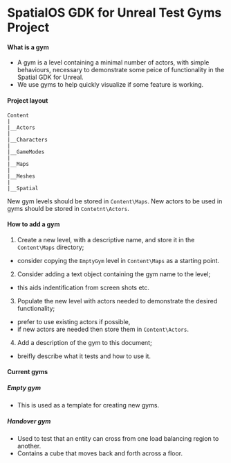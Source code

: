 # SpatialOS GDK for Unreal Test Gyms Project 

#### What is a gym
* A gym is a level containing a minimal number of actors, with simple behaviours, necessary to demonstrate some peice of functionality in the Spatial GDK for Unreal.
* We use gyms to help quickly visualize if some feature is working.

#### Project layout
```
Content
|
|__Actors
|
|__Characters
|
|__GameModes
|
|__Maps
|
|__Meshes
|
|__Spatial
```

New gym levels should be stored in `Content\Maps`.
New actors to be used in gyms should be stored in `Contetnt\Actors`.

#### How to add a gym 
1. Create a new level, with a descriptive name, and store it in the `Content\Maps` directory;
  * consider copying the `EmptyGym` level in `Content\Maps` as a starting point.
2. Consider adding a text object containing the gym name to the level;
  * this aids indentification from screen shots etc.
3. Populate the new level with actors needed to demonstrate the desired functionality;
  * prefer to use existing actors if possible,
  * if new actors are needed then store them in `Content\Actors`.
4. Add a description of the gym to this document;
  * breifly describe what it tests and how to use it. 

#### Current gyms

##### Empty gym
* This is used as a template for creating new gyms.

##### Handover gym
* Used to test that an entity can cross from one load balancing region to another.
* Contains a cube that moves back and forth across a floor.
